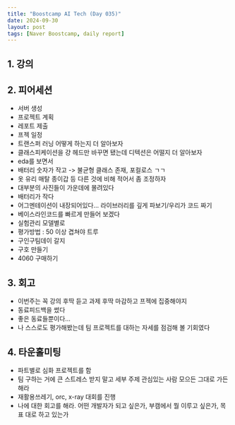 ```yaml
---
title: "Boostcamp AI Tech (Day 035)"
date: 2024-09-30
layout: post
tags: [Naver Boostcamp, daily report]
---
```

## 1. 강의

## 2. 피어세션
- 서버 생성
- 프로젝트 계획
- 레포트 제출
- 프젝 일정 
- 트랜스퍼 러닝 어떻게 하는지 더 알아보자
- 클래스피케이션을 걍 헤드만 바꾸면 됐는데 디텍션은 어떨지 더 알아보자
- eda를 보면서
- 배터리 숫자가 작고 -> 불균형 클래스 존재, 포컬로스 ㄱㄱ
- 옷 유리 매탈 종이갑 등 다른 것에 비해 적어서 좀 조정하자
- 대부분의 사진들이 가운데에 몰려있다
- 배터리가 작다
- 어그멘테이션이 내장되어있다... 라이브러리를 깊게 파보기/우리가 코드 짜기
- 베이스라인코드를 빠르게 만들어 보겠다
- 실험관리 모델별로
- 평가방법 : 50 이상 겹쳐야 트루
- 구인구팀데이 갈지
- 구호 만들기
- 4060 구매하기

## 3. 회고
- 이번주는 꼭 강의 후딱 듣고 과제 후딱 마감하고 프젝에 집중해야지
- 동료피드백을 썼다
- 좋은 동료들뿐이다...
- 나 스스로도 평가해봤는데 팀 프로젝트를 대하는 자세를 점검해 볼 기회였다

## 4. 타운홀미팅
- 파트별로 심화 프로젝트를 함
- 팀 구하는 거에 큰 스트레스 받지 말고 세부 주제 관심있는 사람 모으든 그대로 가든 해라
- 재활용쓰레기, orc, x-ray 대회를 진행
- 나에 대한 회고를 해라. 어떤 개발자가 되고 싶은가, 부캠에서 뭘 이루고 싶은가, 목표 대로 하고 있는가